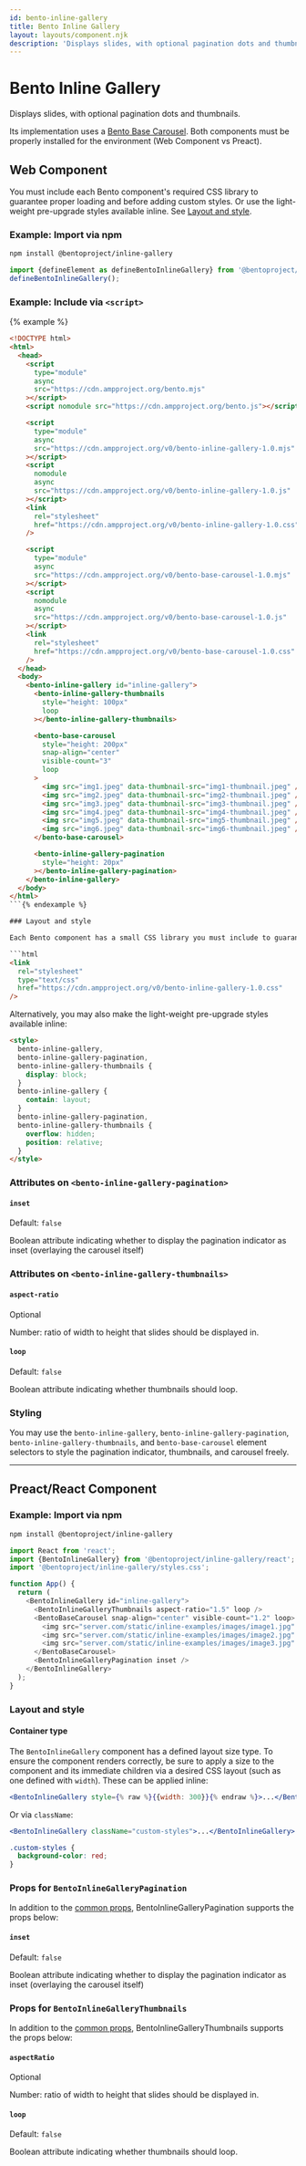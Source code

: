 ```yaml
---
id: bento-inline-gallery
title: Bento Inline Gallery
layout: layouts/component.njk
description: 'Displays slides, with optional pagination dots and thumbnails.'
---
```

# Bento Inline Gallery

Displays slides, with optional pagination dots and thumbnails.

Its implementation uses a [Bento Base Carousel](https://www.npmjs.com/package/@bentoproject/base-carousel). Both components must be properly installed for the environment (Web Component vs Preact).

## Web Component

You must include each Bento component's required CSS library to guarantee proper loading and before adding custom styles. Or use the light-weight pre-upgrade styles available inline. See [Layout and style](#layout-and-style).

### Example: Import via npm

```bash
npm install @bentoproject/inline-gallery
```

```javascript
import {defineElement as defineBentoInlineGallery} from '@bentoproject/inline-gallery';
defineBentoInlineGallery();
```

### Example: Include via `<script>`

{% example %}

```html
<!DOCTYPE html>
<html>
  <head>
    <script
      type="module"
      async
      src="https://cdn.ampproject.org/bento.mjs"
    ></script>
    <script nomodule src="https://cdn.ampproject.org/bento.js"></script>

    <script
      type="module"
      async
      src="https://cdn.ampproject.org/v0/bento-inline-gallery-1.0.mjs"
    ></script>
    <script
      nomodule
      async
      src="https://cdn.ampproject.org/v0/bento-inline-gallery-1.0.js"
    ></script>
    <link
      rel="stylesheet"
      href="https://cdn.ampproject.org/v0/bento-inline-gallery-1.0.css"
    />

    <script
      type="module"
      async
      src="https://cdn.ampproject.org/v0/bento-base-carousel-1.0.mjs"
    ></script>
    <script
      nomodule
      async
      src="https://cdn.ampproject.org/v0/bento-base-carousel-1.0.js"
    ></script>
    <link
      rel="stylesheet"
      href="https://cdn.ampproject.org/v0/bento-base-carousel-1.0.css"
    />
  </head>
  <body>
    <bento-inline-gallery id="inline-gallery">
      <bento-inline-gallery-thumbnails
        style="height: 100px"
        loop
      ></bento-inline-gallery-thumbnails>

      <bento-base-carousel
        style="height: 200px"
        snap-align="center"
        visible-count="3"
        loop
      >
        <img src="img1.jpeg" data-thumbnail-src="img1-thumbnail.jpeg" />
        <img src="img2.jpeg" data-thumbnail-src="img2-thumbnail.jpeg" />
        <img src="img3.jpeg" data-thumbnail-src="img3-thumbnail.jpeg" />
        <img src="img4.jpeg" data-thumbnail-src="img4-thumbnail.jpeg" />
        <img src="img5.jpeg" data-thumbnail-src="img5-thumbnail.jpeg" />
        <img src="img6.jpeg" data-thumbnail-src="img6-thumbnail.jpeg" />
      </bento-base-carousel>

      <bento-inline-gallery-pagination
        style="height: 20px"
      ></bento-inline-gallery-pagination>
    </bento-inline-gallery>
  </body>
</html>
```{% endexample %}

### Layout and style

Each Bento component has a small CSS library you must include to guarantee proper loading without [content shifts](https://web.dev/cls/). Because of order-based specificity, you must manually ensure that stylesheets are included before any custom styles.

```html
<link
  rel="stylesheet"
  type="text/css"
  href="https://cdn.ampproject.org/v0/bento-inline-gallery-1.0.css"
/>
```

Alternatively, you may also make the light-weight pre-upgrade styles available inline:

```html
<style>
  bento-inline-gallery,
  bento-inline-gallery-pagination,
  bento-inline-gallery-thumbnails {
    display: block;
  }
  bento-inline-gallery {
    contain: layout;
  }
  bento-inline-gallery-pagination,
  bento-inline-gallery-thumbnails {
    overflow: hidden;
    position: relative;
  }
</style>
```

### Attributes on `<bento-inline-gallery-pagination>`

#### `inset`

Default: `false`

Boolean attribute indicating whether to display the pagination indicator as inset (overlaying the carousel itself)

### Attributes on `<bento-inline-gallery-thumbnails>`

#### `aspect-ratio`

Optional

Number: ratio of width to height that slides should be displayed in.

#### `loop`

Default: `false`

Boolean attribute indicating whether thumbnails should loop.

### Styling

You may use the `bento-inline-gallery`, `bento-inline-gallery-pagination`, `bento-inline-gallery-thumbnails`, and `bento-base-carousel` element selectors to style the pagination indicator, thumbnails, and carousel freely.

---

## Preact/React Component

### Example: Import via npm

```bash
npm install @bentoproject/inline-gallery
```

```javascript
import React from 'react';
import {BentoInlineGallery} from '@bentoproject/inline-gallery/react';
import '@bentoproject/inline-gallery/styles.css';

function App() {
  return (
    <BentoInlineGallery id="inline-gallery">
      <BentoInlineGalleryThumbnails aspect-ratio="1.5" loop />
      <BentoBaseCarousel snap-align="center" visible-count="1.2" loop>
        <img src="server.com/static/inline-examples/images/image1.jpg" />
        <img src="server.com/static/inline-examples/images/image2.jpg" />
        <img src="server.com/static/inline-examples/images/image3.jpg" />
      </BentoBaseCarousel>
      <BentoInlineGalleryPagination inset />
    </BentoInlineGallery>
  );
}
```

### Layout and style

#### Container type

The `BentoInlineGallery` component has a defined layout size type. To ensure the component renders correctly, be sure to apply a size to the component and its immediate children via a desired CSS layout (such as one defined with `width`). These can be applied inline:

```jsx
<BentoInlineGallery style={% raw %}{{width: 300}}{% endraw %}>...</BentoInlineGallery>
```

Or via `className`:

```jsx
<BentoInlineGallery className="custom-styles">...</BentoInlineGallery>
```

```css
.custom-styles {
  background-color: red;
}
```

### Props for `BentoInlineGalleryPagination`

In addition to the [common props](../../../docs/spec/bento-common-props.md), BentoInlineGalleryPagination supports the props below:

#### `inset`

Default: `false`

Boolean attribute indicating whether to display the pagination indicator as inset (overlaying the carousel itself)

### Props for `BentoInlineGalleryThumbnails`

In addition to the [common props](../../../docs/spec/bento-common-props.md), BentoInlineGalleryThumbnails supports the props below:

#### `aspectRatio`

Optional

Number: ratio of width to height that slides should be displayed in.

#### `loop`

Default: `false`

Boolean attribute indicating whether thumbnails should loop.


